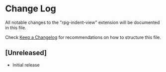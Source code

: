 # Change Log

All notable changes to the "rpg-indent-view" extension will be documented in this file.

Check [Keep a Changelog](http://keepachangelog.com/) for recommendations on how to structure this file.

## [Unreleased]

- Initial release
